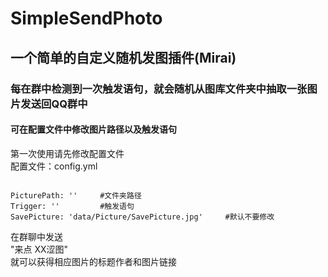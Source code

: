 # SimpleSendPhoto

## 一个简单的自定义随机发图插件(Mirai)
### 每在群中检测到一次触发语句，就会随机从图库文件夹中抽取一张图片发送回QQ群中
#### 可在配置文件中修改图片路径以及触发语句

第一次使用请先修改配置文件  
配置文件：config.yml
```

PicturePath: ''     #文件夹路径
Trigger: ''         #触发语句
SavePicture: 'data/Picture/SavePicture.jpg'     #默认不要修改
```

  在群聊中发送   
"来点 XX涩图"   
就可以获得相应图片的标题作者和图片链接
